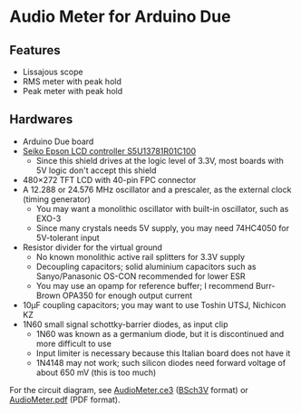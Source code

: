 Audio Meter for Arduino Due
===========================

Features
--------
* Lissajous scope
* RMS meter with peak hold
* Peak meter with peak hold

Hardwares
---------

* Arduino Due board
* [Seiko Epson LCD controller S5U13781R01C100][1]
  * Since this shield drives at the logic level of 3.3V, most boards with 5V logic don't accept this shield
* 480×272 TFT LCD with 40-pin FPC connector
* A 12.288 or 24.576 MHz oscillator and a prescaler, as the external clock (timing generator)
  * You may want a monolithic oscillator with built-in oscillator, such as EXO-3
  * Since many crystals needs 5V supply, you may need 74HC4050 for 5V-tolerant input
* Resistor divider for the virtual ground
  * No known monolithic active rail splitters for 3.3V supply
  * Decoupling capacitors; solid aluminium capacitors such as Sanyo/Panasonic OS-CON recommended for lower ESR
  * You may use an opamp for reference buffer; I recommend Burr-Brown OPA350 for enough output current
* 10μF coupling capacitors; you may want to use Toshin UTSJ, Nichicon KZ
* 1N60 small signal schottky-barrier diodes, as input clip
  * 1N60 was known as a germanium diode, but it is discontinued and more difficult to use
  * Input limiter is necessary because this Italian board does not have it
  * 1N4148 may not work; such silicon diodes need forward voltage of about 650 mV (this is too much)

For the circuit diagram, see [AudioMeter.ce3](./AudioMeter.ce3) ([BSch3V][2] format)
or [AudioMeter.pdf](./AudioMeter.pdf) (PDF format).

[1]: http://vdc.epson.com/index.php?option=com_docman&task=cat_view&gid=345&Itemid=435
[2]: http://www.suigyodo.com/online/e/
